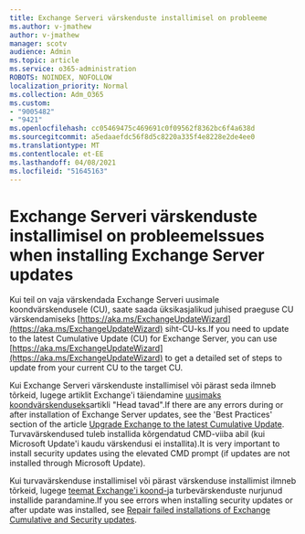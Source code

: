 ```yaml
---
title: Exchange Serveri värskenduste installimisel on probleeme
ms.author: v-jmathew
author: v-jmathew
manager: scotv
audience: Admin
ms.topic: article
ms.service: o365-administration
ROBOTS: NOINDEX, NOFOLLOW
localization_priority: Normal
ms.collection: Adm_O365
ms.custom:
- "9005482"
- "9421"
ms.openlocfilehash: cc05469475c469691c0f09562f8362bc6f4a638d
ms.sourcegitcommit: a5edaaefdc56f8d5c8220a335f4e8228e2de4ee0
ms.translationtype: MT
ms.contentlocale: et-EE
ms.lasthandoff: 04/08/2021
ms.locfileid: "51645163"
---
```

# <a name="issues-when-installing-exchange-server-updates"></a><span data-ttu-id="4c167-102">Exchange Serveri värskenduste installimisel on probleeme</span><span class="sxs-lookup"><span data-stu-id="4c167-102">Issues when installing Exchange Server updates</span></span>

<span data-ttu-id="4c167-103">Kui teil on vaja värskendada Exchange Serveri uusimale koondvärskendusele (CU), saate saada üksikasjalikud juhised praeguse CU värskendamiseks [https://aka.ms/ExchangeUpdateWizard](https://aka.ms/ExchangeUpdateWizard) siht-CU-ks.</span><span class="sxs-lookup"><span data-stu-id="4c167-103">If you need to update to the latest Cumulative Update (CU) for Exchange Server, you can use [https://aka.ms/ExchangeUpdateWizard](https://aka.ms/ExchangeUpdateWizard) to get a detailed set of steps to update from your current CU to the target CU.</span></span>

<span data-ttu-id="4c167-104">Kui Exchange Serveri värskenduste installimisel või pärast seda ilmneb tõrkeid, lugege artiklit Exchange'i täiendamine [uusimaks koondvärskenduseks](https://docs.microsoft.com/Exchange/plan-and-deploy/install-cumulative-updates)artikli "Head tavad".</span><span class="sxs-lookup"><span data-stu-id="4c167-104">If there are any errors during or after installation of Exchange Server updates, see the 'Best Practices' section of the article [Upgrade Exchange to the latest Cumulative Update](https://docs.microsoft.com/Exchange/plan-and-deploy/install-cumulative-updates).</span></span> <span data-ttu-id="4c167-105">Turvavärskendused tuleb installida kõrgendatud CMD-viiba abil (kui Microsoft Update'i kaudu värskendusi ei installita).</span><span class="sxs-lookup"><span data-stu-id="4c167-105">It is very important to install security updates using the elevated CMD prompt (if updates are not installed through Microsoft Update).</span></span>

<span data-ttu-id="4c167-106">Kui turvavärskenduse installimisel või pärast värskenduse installimist ilmneb tõrkeid, lugege [teemat Exchange'i koond-](https://aka.ms/exupdatefaq)ja turbevärskenduste nurjunud installide parandamine.</span><span class="sxs-lookup"><span data-stu-id="4c167-106">If you see errors when installing security updates or after update was installed, see [Repair failed installations of Exchange Cumulative and Security updates](https://aka.ms/exupdatefaq).</span></span>
